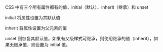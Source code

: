 CSS 中有三个所有属性都有的值，initial（默认）、inherit（继承）和 unset

initial 将属性设置为其默认值

inherit 将属性设置为父元素的值

unset 则恢复其默认值，如果有父级样式可继承，则使用继承的值（inherit），如果无继承值，则设置为 initial 值。